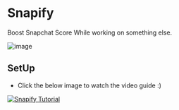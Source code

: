 # Snapify
Boost Snapchat Score While working on something else.

![image](https://user-images.githubusercontent.com/82535503/192118788-2c3b7162-7361-4e59-8464-1397b5f65374.png)


## SetUp

- Click the below image to watch the video guide :)


[![Snapify Tutorial](https://user-images.githubusercontent.com/82535503/193419247-959358e0-52cd-4b0c-b536-55ffc5d3e338.png)](https://drive.google.com/file/d/1txy9yogaJ7Mb1eknqoBZcUZdhiTKwjOz/view?usp=sharing)


